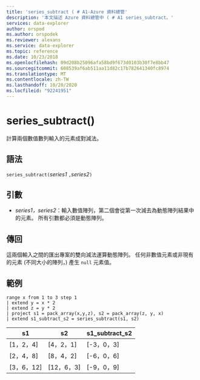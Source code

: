 ```yaml
---
title: 'series_subtract ( # A1-Azure 資料總管'
description: '本文描述 Azure 資料總管中 ( # A1 series_subtract。'
services: data-explorer
author: orspod
ms.author: orspodek
ms.reviewer: alexans
ms.service: data-explorer
ms.topic: reference
ms.date: 10/23/2018
ms.openlocfilehash: 09d208b25096afa58bd9f673d0103b30f7e8bb47
ms.sourcegitcommit: 608539af6ab511aa11d82c17b782641340fc8974
ms.translationtype: MT
ms.contentlocale: zh-TW
ms.lasthandoff: 10/20/2020
ms.locfileid: "92241951"
---
```

# <a name="series_subtract"></a>series_subtract()

計算兩個數值數列輸入的元素成對減法。

## <a name="syntax"></a>語法

`series_subtract(`*series1* `,`*series2*`)`

## <a name="arguments"></a>引數

* *series1，series2*：輸入數值陣列，第二個會從第一次減去為動態陣列結果中的元素。 所有引數都必須是動態陣列。 

## <a name="returns"></a>傳回

這兩個輸入之間的匯出專案的雙向減法運算動態陣列。 任何非數值元素或非現有的元素 (不同大小的陣列，) 產生 `null` 元素值。

## <a name="example"></a>範例

<!-- csl: https://help.kusto.windows.net:443/Samples -->
```kusto
range x from 1 to 3 step 1
| extend y = x * 2
| extend z = y * 2
| project s1 = pack_array(x,y,z), s2 = pack_array(z, y, x)
| extend s1_subtract_s2 = series_subtract(s1, s2)
```

|s1|s2|s1_subtract_s2|
|---|---|---|
|[1，2，4]|[4，2，1]|[-3，0，3]|
|[2，4，8]|[8，4，2]|[-6，0，6]|
|[3，6，12]|[12，6，3]|[-9，0，9]|
